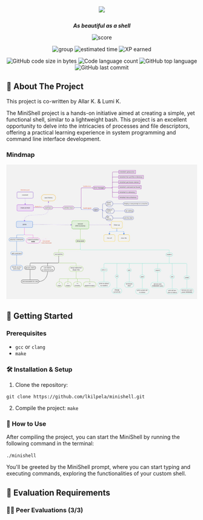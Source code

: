 <h1 align="center">
	<img src="https://github.com/lkilpela/42-project-badges/blob/main/badges/minishelle.png" />

</h1>

<p align="center">
	<b><i>As beautiful as a shell</i></b><br>
</p>

<p align="center">
    <img alt="score" src="https://img.shields.io/badge/score-101%2F100-brightgreen" />
<p align="center">
    <img alt="group" src="https://img.shields.io/badge/group-yellow" />
    <img alt="estimated time" src="https://img.shields.io/badge/estimation-210hours-blue" />
    <img alt="XP earned" src="https://img.shields.io/badge/XP-2814-orange" />
<p align="center">
	<img alt="GitHub code size in bytes" src="https://img.shields.io/github/languages/code-size/lkilpela/minishell?color=lightblue" />
	<img alt="Code language count" src="https://img.shields.io/github/languages/count/lkilpela/minishell?color=yellow" />
	<img alt="GitHub top language" src="https://img.shields.io/github/languages/top/lkilpela/minishell?color=blue" />
	<img alt="GitHub last commit" src="https://img.shields.io/github/last-commit/lkilpela/minishell?color=green" />
</p>

## 🐚 About The Project

This project is co-written by Allar K. & Lumi K.

The MiniShell project is a hands-on initiative aimed at creating a simple, yet functional shell, similar to a lightweight bash. This project is an excellent opportunity to delve into the intricacies of processes and file descriptors, offering a practical learning experience in system programming and command line interface development.

### Mindmap

![MindMap](doc/Mind_Maps.jpg "This is project mindmap")

## 🏁 Getting Started
### Prerequisites
- `gcc` or `clang`
- `make`

### 🛠️ Installation & Setup

1. Clone the repository: 
```
git clone https://github.com/lkilpela/minishell.git
```

2. Compile the project: `make`

### 🚀 How to Use

After compiling the project, you can start the MiniShell by running the following command in the terminal:

`./minishell`

You'll be greeted by the MiniShell prompt, where you can start typing and executing commands, exploring the functionalities of your custom shell.

## 📝 Evaluation Requirements


### 🧑‍💻 Peer Evaluations (3/3)